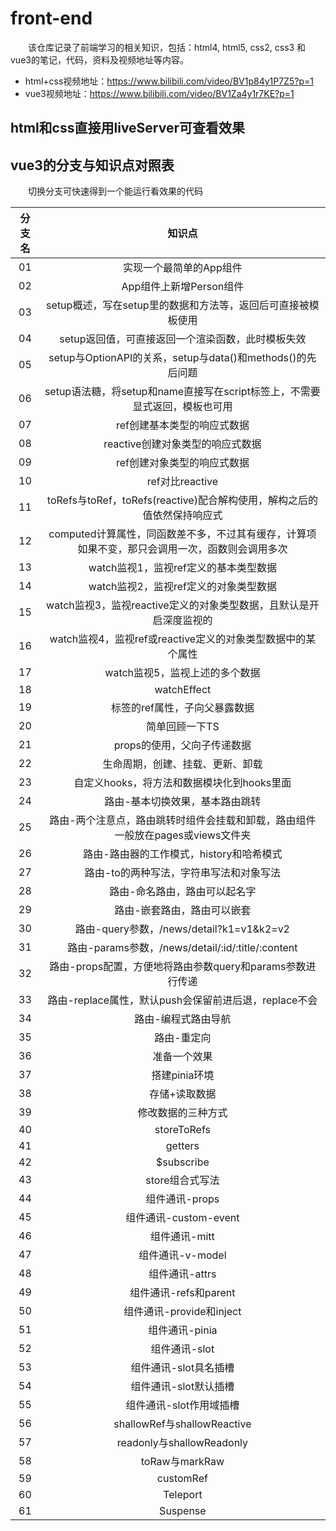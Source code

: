 # front-end

&emsp;&emsp;该仓库记录了前端学习的相关知识，包括：html4, html5, css2, css3 和 vue3的笔记，代码，资料及视频地址等内容。

- html+css视频地址：https://www.bilibili.com/video/BV1p84y1P7Z5?p=1
- vue3视频地址：https://www.bilibili.com/video/BV1Za4y1r7KE?p=1

## html和css直接用liveServer可查看效果

## vue3的分支与知识点对照表

&emsp;&emsp;切换分支可快速得到一个能运行看效果的代码

| 分支名    |    知识点                    |
| :----:   | :-----------:               |
|   01     | 实现一个最简单的App组件         |
|   02     | App组件上新增Person组件        |
|   03     | setup概述，写在setup里的数据和方法等，返回后可直接被模板使用 |
|   04     | setup返回值，可直接返回一个渲染函数，此时模板失效                  |
|   05     | setup与OptionAPI的关系，setup与data()和methods()的先后问题 |
|   06     | setup语法糖，将setup和name直接写在script标签上，不需要显式返回，模板也可用 |
|   07     | ref创建基本类型的响应式数据      | 
|   08     | reactive创建对象类型的响应式数据 |
|   09     | ref创建对象类型的响应式数据      |
|   10     | ref对比reactive               |
|   11     | toRefs与toRef，toRefs(reactive)配合解构使用，解构之后的值依然保持响应式 |
|   12     | computed计算属性，同函数差不多，不过其有缓存，计算项如果不变，那只会调用一次，函数则会调用多次 |
|   13     | watch监视1，监视ref定义的基本类型数据               |
|   14     | watch监视2，监视ref定义的对象类型数据               |
|   15     | watch监视3，监视reactive定义的对象类型数据，且默认是开启深度监视的               |
|   16     | watch监视4，监视ref或reactive定义的对象类型数据中的某个属性               |
|   17     | watch监视5，监视上述的多个数据              |
|   18     | watchEffect                  |
|   19     | 标签的ref属性，子向父暴露数据                 |
|   20     | 简单回顾一下TS                |
|   21     | props的使用，父向子传递数据                   |
|   22     | 生命周期，创建、挂载、更新、卸载                     |
|   23     | 自定义hooks，将方法和数据模块化到hooks里面                  |
|   24     | 路由-基本切换效果，基本路由跳转              |
|   25     | 路由-两个注意点，路由跳转时组件会挂载和卸载，路由组件一般放在pages或views文件夹 |
|   26     | 路由-路由器的工作模式，history和哈希模式           |
|   27     | 路由-to的两种写法，字符串写法和对象写法              |
|   28     | 路由-命名路由，路由可以起名字                 |
|   29     | 路由-嵌套路由，路由可以嵌套                  |
|   30     | 路由-query参数，/news/detail?k1=v1&k2=v2     |
|   31     | 路由-params参数，/news/detail/:id/:title/:content  |
|   32     | 路由-props配置，方便地将路由参数query和params参数进行传递 |
|   33     | 路由-replace属性，默认push会保留前进后退，replace不会    |
|   34     | 路由-编程式路由导航             |
|   35     | 路由-重定向                   |
|   36     | 准备一个效果                   |
|   37     | 搭建pinia环境                 |
|   38     | 存储+读取数据                  |
|   39     | 修改数据的三种方式              |
|   40     | storeToRefs                  |
|   41     | getters                      |
|   42     | $subscribe                   |
|   43     | store组合式写法                |
|   44     | 组件通讯-props                |
|   45     | 组件通讯-custom-event         |
|   46     | 组件通讯-mitt                 |
|   47     | 组件通讯-v-model              |
|   48     | 组件通讯-attrs                |
|   49     | 组件通讯-refs和parent         |
|   50     | 组件通讯-provide和inject      |
|   51     | 组件通讯-pinia                |
|   52     | 组件通讯-slot                 |
|   53     | 组件通讯-slot具名插槽          |
|   54     | 组件通讯-slot默认插槽          |
|   55     | 组件通讯-slot作用域插槽        |
|   56     | shallowRef与shallowReactive |
|   57     | readonly与shallowReadonly   |
|   58     | toRaw与markRaw              |
|   59     | customRef                   |
|   60     | Teleport                    |
|   61     | Suspense                    |
